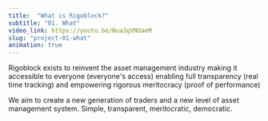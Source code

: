 ```yaml
---
title:  "What is Rigoblock?"
subtitle: "01. What"
video_link: https://youtu.be/Nua3gVNOaeM
slug: "project-01-what"
animation: true
---
```


Rigoblock exists to reinvent the asset management industry 
making it accessible to everyone (everyone's access)
enabling full transparency (real time tracking)
and empowering rigorous meritocracy (proof of performance)

We aim to create a new generation of traders and a new level of asset management system. 
Simple, transparent, meritocratic, democratic.
